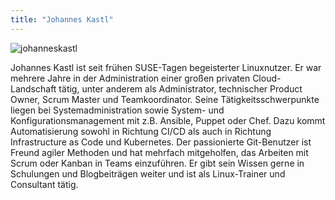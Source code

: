 ```yaml
---
title: "Johannes Kastl"
---
```


![johanneskastl](img/johannes-kastl.png)

Johannes Kastl ist seit frühen SUSE-Tagen begeisterter Linuxnutzer. Er war mehrere Jahre in der Administration einer großen privaten Cloud-Landschaft tätig, unter anderem als Administrator, technischer Product Owner, Scrum Master und Teamkoordinator. Seine Tätigkeitsschwerpunkte liegen bei Systemadministration sowie System- und Konfigurationsmanagement mit z.B. Ansible, Puppet oder Chef. Dazu kommt Automatisierung sowohl in Richtung CI/CD als auch in Richtung Infrastructure as Code und Kubernetes. Der passionierte Git-Benutzer ist Freund agiler Methoden und hat mehrfach mitgeholfen, das Arbeiten mit Scrum oder Kanban in Teams einzuführen. Er gibt sein Wissen gerne in Schulungen und Blogbeiträgen weiter und ist als Linux-Trainer und Consultant tätig.
